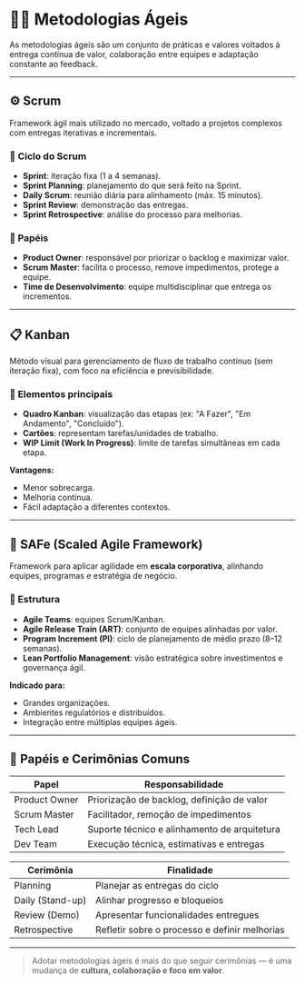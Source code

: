 # 🏃‍♂️ Metodologias Ágeis

As metodologias ágeis são um conjunto de práticas e valores voltados à entrega contínua de valor, colaboração entre equipes e adaptação constante ao feedback.

---

## ⚙️ Scrum

Framework ágil mais utilizado no mercado, voltado a projetos complexos com entregas iterativas e incrementais.

### 🔄 Ciclo do Scrum
- **Sprint**: iteração fixa (1 a 4 semanas).
- **Sprint Planning**: planejamento do que será feito na Sprint.
- **Daily Scrum**: reunião diária para alinhamento (máx. 15 minutos).
- **Sprint Review**: demonstração das entregas.
- **Sprint Retrospective**: análise do processo para melhorias.

### 👥 Papéis
- **Product Owner**: responsável por priorizar o backlog e maximizar valor.
- **Scrum Master**: facilita o processo, remove impedimentos, protege a equipe.
- **Time de Desenvolvimento**: equipe multidisciplinar que entrega os incrementos.

---

## 📋 Kanban

Método visual para gerenciamento de fluxo de trabalho contínuo (sem iteração fixa), com foco na eficiência e previsibilidade.

### 🧱 Elementos principais
- **Quadro Kanban**: visualização das etapas (ex: "A Fazer", "Em Andamento", "Concluído").
- **Cartões**: representam tarefas/unidades de trabalho.
- **WIP Limit (Work In Progress)**: limite de tarefas simultâneas em cada etapa.

**Vantagens:**
- Menor sobrecarga.
- Melhoria contínua.
- Fácil adaptação a diferentes contextos.

---

## 🏢 SAFe (Scaled Agile Framework)

Framework para aplicar agilidade em **escala corporativa**, alinhando equipes, programas e estratégia de negócio.

### 🧩 Estrutura
- **Agile Teams**: equipes Scrum/Kanban.
- **Agile Release Train (ART)**: conjunto de equipes alinhadas por valor.
- **Program Increment (PI)**: ciclo de planejamento de médio prazo (8–12 semanas).
- **Lean Portfolio Management**: visão estratégica sobre investimentos e governança ágil.

**Indicado para:**
- Grandes organizações.
- Ambientes regulatórios e distribuídos.
- Integração entre múltiplas equipes ágeis.

---

## 🎯 Papéis e Cerimônias Comuns

| Papel             | Responsabilidade                                    |
|-------------------|-----------------------------------------------------|
| Product Owner     | Priorização de backlog, definição de valor          |
| Scrum Master      | Facilitador, remoção de impedimentos                |
| Tech Lead         | Suporte técnico e alinhamento de arquitetura        |
| Dev Team          | Execução técnica, estimativas e entregas            |

| Cerimônia             | Finalidade                                              |
|------------------------|---------------------------------------------------------|
| Planning               | Planejar as entregas do ciclo                           |
| Daily (Stand-up)       | Alinhar progresso e bloqueios                           |
| Review (Demo)          | Apresentar funcionalidades entregues                    |
| Retrospective          | Refletir sobre o processo e definir melhorias           |

---

> Adotar metodologias ágeis é mais do que seguir cerimônias — é uma mudança de **cultura, colaboração e foco em valor**.
